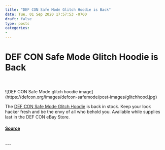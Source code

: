 ```yaml
---
title: "DEF CON Safe Mode Glitch Hoodie is Back"
date: Tue, 01 Sep 2020 17:57:53 -0700
draft: false
type: posts
categories: 
- 
---
```

# DEF CON Safe Mode Glitch Hoodie is Back

<br/>

<br/>
![DEF CON Safe Mode glitch hoodie image](https://defcon.org/images/defcon-safemode/post-images/glitchhood.jpg)  

The [DEF CON Safe Mode Glitch Hoodie](https://www.ebay.com/itm/DEF-CON-is-canceled-SAFEMODE-Glitch-Hoodie-Unisex-OFFICIAL-MERCHANDISE/264844809790?hash=item3da9fb163e:g:45AAAOSwfwde~hpi&var=564679794899) is back in stock. Keep your look hacker fresh and be the envy of all who behold you. Available while supplies last in the DEF CON eBay Store.

#### [Source](https://www.ebay.com/itm/DEF-CON-is-canceled-SAFEMODE-Glitch-Hoodie-Unisex-OFFICIAL-MERCHANDISE/264844809790?hash=item3da9fb163e:g:45AAAOSwfwde~hpi&var=564679794899)

<br/>
---
